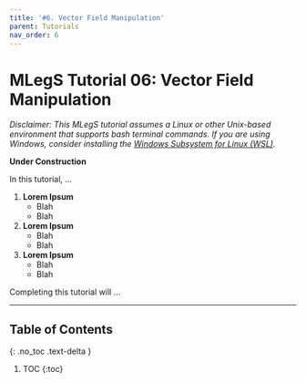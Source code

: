 ```yaml
---
title: '#6. Vector Field Manipulation'
parent: Tutorials
nav_order: 6
---
```


# MLegS Tutorial 06: Vector Field Manipulation
*Disclaimer: This MLegS tutorial assumes a Linux or other Unix-based environment that supports bash terminal commands. If you are using Windows, consider installing the [Windows Subsystem for Linux (WSL)](https://learn.microsoft.com/en-us/windows/wsl/install).*

**Under Construction**

In this tutorial, ...

1. **Lorem Ipsum**  
   - Blah
   - Blah
2. **Lorem Ipsum**  
   - Blah
   - Blah
3. **Lorem Ipsum**  
   - Blah
   - Blah

Completing this tutorial will ...

---

## Table of Contents
{: .no_toc .text-delta }

1. TOC
{:toc}